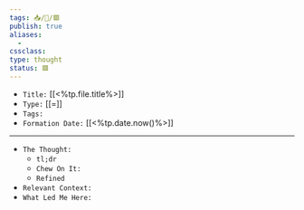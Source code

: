 ```yaml
---
tags: 📥️/💭️/🟥️
publish: true
aliases:
  - 
cssclass: 
type: thought
status: 🟥️
---
```


- `Title:` [[<%tp.file.title%>]]
- `Type:` [[=]]
- `Tags:` 
- `Formation Date:` [[<%tp.date.now()%>]]

---

- `The Thought:`
	- `tl;dr`
	- `Chew On It:`
	- `Refined`
- `Relevant Context:`
- `What Led Me Here:`